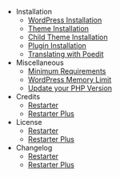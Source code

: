 - Installation
  - [WordPress Installation](wordpress-installation.md)
  - [Theme Installation](install-restarter-wordpress-theme.md)
  - [Child Theme Installation](install-restarter-wordpress-child-theme.md)
  - [Plugin Installation](install-restarter-plus-plugin.md)
  - [Translating with Poedit](translating-with-poedit.md)
- Miscellaneous
  - [Minimum Requirements](minimum-requirements.md)
  - [WordPress Memory Limit](wp-memory-limit.md)
  - [Update your PHP Version](update-php-version.md)
- Credits
  - [Restarter](restarter-wordpress-theme-credits.md)
  - [Restarter Plus](restarter-plus-plugin-credits.md)
- License
  - [Restarter](restarter-wordpress-theme-license.md)
  - [Restarter Plus](restarter-plus-plugin-license.md)
- Changelog
  - [Restarter](restarter-wordpress-theme-changelog.md)
  - [Restarter Plus](restarter-plus-plugin-changelog.md)
